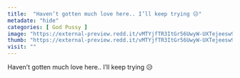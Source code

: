```yaml
---
title:  "Haven’t gotten much love here.. I’ll keep trying 😥"
metadate: "hide"
categories: [ God Pussy ]
image: "https://external-preview.redd.it/vMTYjfTR3ItGr56UwyW-UXTejeesw9TteDfZOiAJs9o.jpg?auto=webp&s=938b39a21edc21e032a7f2511873593a0e750fbf"
thumb: "https://external-preview.redd.it/vMTYjfTR3ItGr56UwyW-UXTejeesw9TteDfZOiAJs9o.jpg?width=1080&crop=smart&auto=webp&s=23f7f417ab7e9c7744a00d3d8240d295fe6f8c6b"
visit: ""
---
```

Haven’t gotten much love here.. I’ll keep trying 😥
